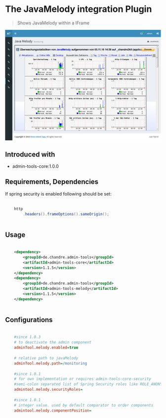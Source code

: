 # The JavaMelody integration Plugin
> Shows JavaMelody within a IFrame

 ![Preview image](doc/screen_melody_org.png?raw=true "AdminTool JavaMelody UI")

## Introduced with
* admin-tools-core:1.0.0

## Requirements, Dependencies
If spring security is enabled following should be set:

```java

	http
		.headers().frameOptions().sameOrigin();
		
```	

## Usage

```xml

	<dependency>
		<groupId>de.chandre.admin-tools</groupId>
		<artifactId>admin-tools-core</artifactId>
		<version>1.1.5</version>
	</dependency>
	<dependency>
		<groupId>de.chandre.admin-tools</groupId>
		<artifactId>admin-tools-melody</artifactId>
		<version>1.1.5</version>
	</dependency>
	
```

## Configurations

```ini

	#since 1.0.3
	# to deactivate the admin component
	adminTool.melody.enabled=true
	
	# relative path to javaMelody
	adminTool.melody.path=/monitoring
	
	#since 1.0.1
	# for own implementation or requires admin-tools-core-security
	#semi-colon separated list of Spring Security roles like ROLE_ANONYMOUS;ROLE_ADMIN
	admintool.melody.securityRoles=
	
	#since 1.0.1
	# integer value. used by default comparator to order components
	admintool.melody.componentPosition=
	
```